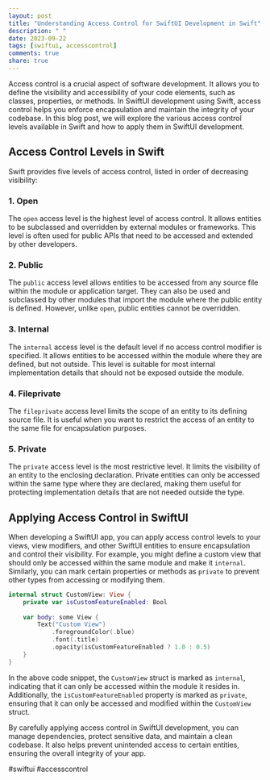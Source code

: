 ```yaml
---
layout: post
title: "Understanding Access Control for SwiftUI Development in Swift"
description: " "
date: 2023-09-22
tags: [swiftui, accesscontrol]
comments: true
share: true
---
```


Access control is a crucial aspect of software development. It allows you to define the visibility and accessibility of your code elements, such as classes, properties, or methods. In SwiftUI development using Swift, access control helps you enforce encapsulation and maintain the integrity of your codebase. In this blog post, we will explore the various access control levels available in Swift and how to apply them in SwiftUI development.

## Access Control Levels in Swift

Swift provides five levels of access control, listed in order of decreasing visibility:

### 1. Open

The `open` access level is the highest level of access control. It allows entities to be subclassed and overridden by external modules or frameworks. This level is often used for public APIs that need to be accessed and extended by other developers.

### 2. Public

The `public` access level allows entities to be accessed from any source file within the module or application target. They can also be used and subclassed by other modules that import the module where the public entity is defined. However, unlike `open`, public entities cannot be overridden.

### 3. Internal

The `internal` access level is the default level if no access control modifier is specified. It allows entities to be accessed within the module where they are defined, but not outside. This level is suitable for most internal implementation details that should not be exposed outside the module.

### 4. Fileprivate

The `fileprivate` access level limits the scope of an entity to its defining source file. It is useful when you want to restrict the access of an entity to the same file for encapsulation purposes.

### 5. Private

The `private` access level is the most restrictive level. It limits the visibility of an entity to the enclosing declaration. Private entities can only be accessed within the same type where they are declared, making them useful for protecting implementation details that are not needed outside the type.

## Applying Access Control in SwiftUI

When developing a SwiftUI app, you can apply access control levels to your views, view modifiers, and other SwiftUI entities to ensure encapsulation and control their visibility. For example, you might define a custom view that should only be accessed within the same module and make it `internal`. Similarly, you can mark certain properties or methods as `private` to prevent other types from accessing or modifying them.

```swift
internal struct CustomView: View {
    private var isCustomFeatureEnabled: Bool
    
    var body: some View {
        Text("Custom View")
            .foregroundColor(.blue)
            .font(.title)
            .opacity(isCustomFeatureEnabled ? 1.0 : 0.5)
    }
}
```

In the above code snippet, the `CustomView` struct is marked as `internal`, indicating that it can only be accessed within the module it resides in. Additionally, the `isCustomFeatureEnabled` property is marked as `private`, ensuring that it can only be accessed and modified within the `CustomView` struct.

By carefully applying access control in SwiftUI development, you can manage dependencies, protect sensitive data, and maintain a clean codebase. It also helps prevent unintended access to certain entities, ensuring the overall integrity of your app.

#swiftui #accesscontrol